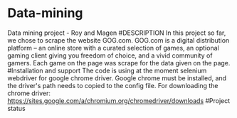# Data-mining
Data mining project - Roy and Magen
#DESCRIPTION
In this project so far, we chose to scrape the website GOG.com.
GOG.com is a digital distribution platform – 
an online store with a curated selection of games, an optional gaming client giving you freedom of choice, 
and a vivid community of gamers.
Each game on the page was scrape for the data given on the page.
#Installation and support
The code is using at the moment selenium webdriver for google chrome driver.
Google chrome must be installed, and the driver's path needs to copied to the config file.
For downloading the chrome driver: https://sites.google.com/a/chromium.org/chromedriver/downloads
#Project status



